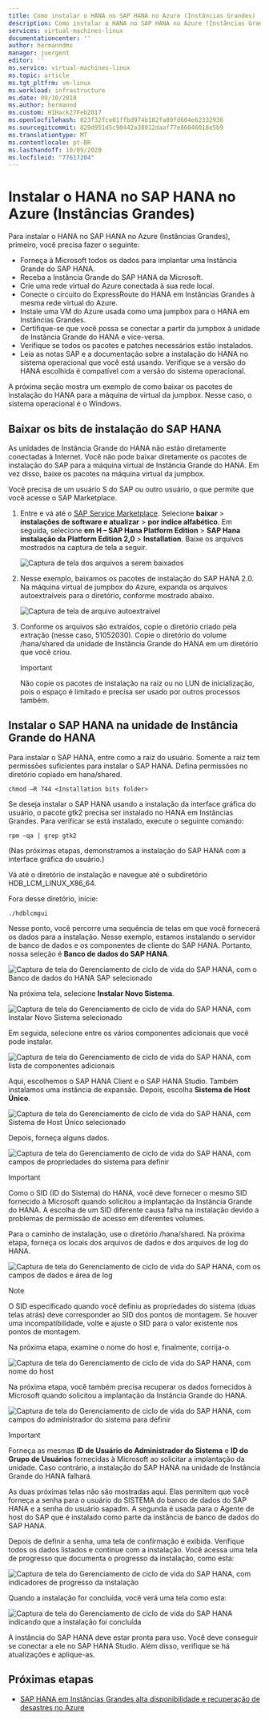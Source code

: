 ```yaml
---
title: Como instalar o HANA no SAP HANA no Azure (Instâncias Grandes) | Microsoft Docs
description: Como instalar o HANA no SAP HANA no Azure (Instâncias Grandes).
services: virtual-machines-linux
documentationcenter: ''
author: hermanndms
manager: juergent
editor: ''
ms.service: virtual-machines-linux
ms.topic: article
ms.tgt_pltfrm: vm-linux
ms.workload: infrastructure
ms.date: 09/10/2018
ms.author: hermannd
ms.custom: H1Hack27Feb2017
ms.openlocfilehash: 023f32fce01ffbd974b182fa89fd604e62332936
ms.sourcegitcommit: 829d951d5c90442a38012daaf77e86046018e5b9
ms.translationtype: MT
ms.contentlocale: pt-BR
ms.lasthandoff: 10/09/2020
ms.locfileid: "77617204"
---
```

# <a name="install-hana-on-sap-hana-on-azure-large-instances"></a>Instalar o HANA no SAP HANA no Azure (Instâncias Grandes)

Para instalar o HANA no SAP HANA no Azure (Instâncias Grandes), primeiro, você precisa fazer o seguinte:
- Forneça à Microsoft todos os dados para implantar uma Instância Grande do SAP HANA.
- Receba a Instância Grande do SAP HANA da Microsoft.
- Crie uma rede virtual do Azure conectada à sua rede local.
- Conecte o circuito do ExpressRoute do HANA em Instâncias Grandes à mesma rede virtual do Azure.
- Instale uma VM do Azure usada como uma jumpbox para o HANA em Instâncias Grandes.
- Certifique-se que você possa se conectar a partir da jumpbox à unidade de Instância Grande do HANA e vice-versa.
- Verifique se todos os pacotes e patches necessários estão instalados.
- Leia as notas SAP e a documentação sobre a instalação do HANA no sistema operacional que você está usando. Verifique se a versão do HANA escolhida é compatível com a versão do sistema operacional.

A próxima seção mostra um exemplo de como baixar os pacotes de instalação do HANA para a máquina de virtual da jumpbox. Nesse caso, o sistema operacional é o Windows.

## <a name="download-the-sap-hana-installation-bits"></a>Baixar os bits de instalação do SAP HANA
As unidades de Instância Grande do HANA não estão diretamente conectadas à Internet. Você não pode baixar diretamente os pacotes de instalação do SAP para a máquina virtual de Instância Grande do HANA. Em vez disso, baixe os pacotes na máquina virtual da jumpbox.

Você precisa de um usuário S do SAP ou outro usuário, o que permite que você acesse o SAP Marketplace.

1. Entre e vá até o [SAP Service Marketplace](https://support.sap.com/en/index.html). Selecione **baixar**  >  **instalações de software e atualizar**  >  **por índice alfabético**. Em seguida, selecione **em H – SAP Hana Platform Edition**  >  **SAP Hana instalação da Platform Edition 2,0**  >  **Installation**. Baixe os arquivos mostrados na captura de tela a seguir.

   ![Captura de tela dos arquivos a serem baixados](./media/hana-installation/image16_download_hana.PNG)

2. Nesse exemplo, baixamos os pacotes de instalação do SAP HANA 2.0. Na máquina virtual de jumpbox do Azure, expanda os arquivos autoextraíveis para o diretório, conforme mostrado abaixo.

   ![Captura de tela de arquivo autoextraível](./media/hana-installation/image17_extract_hana.PNG)

3. Conforme os arquivos são extraídos, copie o diretório criado pela extração (nesse caso, 51052030). Copie o diretório do volume /hana/shared da unidade de Instância Grande do HANA em um diretório que você criou.

   > [!Important]
   > Não copie os pacotes de instalação na raiz ou no LUN de inicialização, pois o espaço é limitado e precisa ser usado por outros processos também.


## <a name="install-sap-hana-on-the-hana-large-instance-unit"></a>Instalar o SAP HANA na unidade de Instância Grande do HANA
Para instalar o SAP HANA, entre como a raiz do usuário. Somente a raiz tem permissões suficientes para instalar o SAP HANA. Defina permissões no diretório copiado em hana/shared.

```
chmod –R 744 <Installation bits folder>
```

Se deseja instalar o SAP HANA usando a instalação da interface gráfica do usuário, o pacote gtk2 precisa ser instalado no HANA em Instâncias Grandes. Para verificar se está instalado, execute o seguinte comando:

```
rpm –qa | grep gtk2
```

(Nas próximas etapas, demonstramos a instalação do SAP HANA com a interface gráfica do usuário.)

Vá até o diretório de instalação e navegue até o subdiretório HDB_LCM_LINUX_X86_64. 

Fora desse diretório, inicie:

```
./hdblcmgui 
```
Nesse ponto, você percorre uma sequência de telas em que você fornecerá os dados para a instalação. Nesse exemplo, estamos instalando o servidor de banco de dados e os componentes de cliente do SAP HANA. Portanto, nossa seleção é **Banco de dados do SAP HANA**.

![Captura de tela do Gerenciamento de ciclo de vida do SAP HANA, com o Banco de dados do HANA SAP selecionado](./media/hana-installation/image18_hana_selection.PNG)

Na próxima tela, selecione **Instalar Novo Sistema**.

![Captura de tela do Gerenciamento de ciclo de vida do SAP HANA, com Instalar Novo Sistema selecionado](./media/hana-installation/image19_select_new.PNG)

Em seguida, selecione entre os vários componentes adicionais que você pode instalar.

![Captura de tela do Gerenciamento de ciclo de vida do SAP HANA, com lista de componentes adicionais](./media/hana-installation/image20_select_components.PNG)

Aqui, escolhemos o SAP HANA Client e o SAP HANA Studio. Também instalamos uma instância de expansão. Depois, escolha **Sistema de Host Único**. 

![Captura de tela do Gerenciamento de ciclo de vida do SAP HANA, com Sistema de Host Único selecionado](./media/hana-installation/image21_single_host.PNG)

Depois, forneça alguns dados.

![Captura de tela do Gerenciamento de ciclo de vida do SAP HANA, com campos de propriedades do sistema para definir](./media/hana-installation/image22_provide_sid.PNG)

> [!Important]
> Como o SID (ID do Sistema) do HANA, você deve fornecer o mesmo SID fornecido à Microsoft quando solicitou a implantação da Instância Grande do HANA. A escolha de um SID diferente causa falha na instalação devido a problemas de permissão de acesso em diferentes volumes.

Para o caminho de instalação, use o diretório /hana/shared. Na próxima etapa, forneça os locais dos arquivos de dados e dos arquivos de log do HANA.


![Captura de tela do Gerenciamento de ciclo de vida do SAP HANA, com os campos de dados e área de log](./media/hana-installation/image23_provide_log.PNG)

> [!Note]
> O SID especificado quando você definiu as propriedades do sistema (duas telas atrás) deve corresponder ao SID dos pontos de montagem. Se houver uma incompatibilidade, volte e ajuste o SID para o valor existente nos pontos de montagem.

Na próxima etapa, examine o nome do host e, finalmente, corrija-o. 

![Captura de tela do Gerenciamento de ciclo de vida do SAP HANA, com nome do host](./media/hana-installation/image24_review_host_name.PNG)

Na próxima etapa, você também precisa recuperar os dados fornecidos à Microsoft quando solicitou a implantação da Instância Grande do HANA. 

![Captura de tela do Gerenciamento de ciclo de vida do SAP HANA, com campos do administrador do sistema para definir](./media/hana-installation/image25_provide_guid.PNG)

> [!Important]
> Forneça as mesmas **ID de Usuário do Administrador do Sistema** e **ID do Grupo de Usuários** fornecidas à Microsoft ao solicitar a implantação da unidade. Caso contrário, a instalação do SAP HANA na unidade de Instância Grande do HANA falhará.

As duas próximas telas não são mostradas aqui. Elas permitem que você forneça a senha para o usuário do SISTEMA do banco de dados do SAP HANA e a senha do usuário sapadm. A segunda é usada para o Agente de host do SAP que é instalado como parte da instância de banco de dados do SAP HANA.

Depois de definir a senha, uma tela de confirmação é exibida. Verifique todos os dados listados e continue com a instalação. Você acessa uma tela de progresso que documenta o progresso da instalação, como esta:

![Captura de tela do Gerenciamento de ciclo de vida do SAP HANA, com indicadores de progresso da instalação](./media/hana-installation/image27_show_progress.PNG)

Quando a instalação for concluída, você verá uma tela como esta:

![Captura de tela do Gerenciamento de ciclo de vida do SAP HANA indicando que a instalação foi concluída](./media/hana-installation/image28_install_finished.PNG)

A instância do SAP HANA deve estar pronta para uso. Você deve conseguir se conectar a ele no SAP HANA Studio. Além disso, verifique se há atualizações e aplique-as.


## <a name="next-steps"></a>Próximas etapas

- [SAP HANA em Instâncias Grandes alta disponibilidade e recuperação de desastres no Azure](hana-overview-high-availability-disaster-recovery.md)

